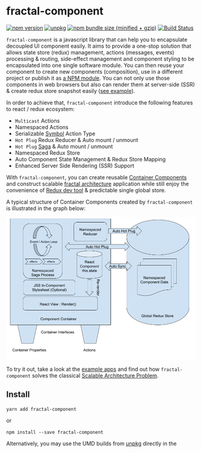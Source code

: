 # fractal-component

[![npm version](https://img.shields.io/npm/v/fractal-component.svg)](https://www.npmjs.com/package/fractal-component)
[![unpkg](https://img.shields.io/badge/unpkg-latest-blue.svg)](https://unpkg.com/fractal-component)
[![npm bundle size (minified + gzip)](https://img.shields.io/bundlephobia/minzip/fractal-component.svg)](https://bundlephobia.com/result?p=fractal-component)
[![Build Status](https://travis-ci.org/t83714/fractal-component.svg?branch=master)](https://travis-ci.org/t83714/fractal-component)

`fractal-component` is a javascript library that can help you to encapsulate decoupled UI component easily. It aims to provide a one-stop solution that allows state store (redux) management, actions (messages, events) processing & routing, side-effect management and component styling to be encapsulated into one single software module. You can then reuse your component to create new components (composition), use in a different project or publish it as [a NPM module](https://www.npmjs.com/package/@fractal-components/random-gif). You can not only use those components in web browsers but also can render them at server-side (SSR) & create redux store snapshot easily ([see example](https://github.com/t83714/fractal-component/tree/master/examples/exampleAppSSR)).

In order to achieve that, `fractal-component` introduce the following features to react / redux ecosystem:

- `Multicast` Actions
- Namespaced Actions
- Serializable [Symbol](https://developer.mozilla.org/en-US/docs/Web/JavaScript/Reference/Global_Objects/Symbol) Action Type 
- `Hot Plug` Redux Reducer & Auto mount / unmount
- `Hot Plug` [Saga](https://redux-saga.js.org/) & Auto mount / unmount
- Namespaced Redux Store
- Auto Component State Management & Redux Store Mapping
- Enhanced Server Side Rendering (SSR) Support

With `fractal-component`, you can create reusable [Container Components](https://redux.js.org/basics/usagewithreact#presentational-and-container-components) and construct scalable [fractal architecture](https://www.metropolismag.com/architecture/science-for-designers-scaling-and-fractals/) application while still enjoy the convenience of [Redux dev tool](https://github.com/zalmoxisus/redux-devtools-extension) & predictable single global store.

A typical structure of Container Components created by `fractal-component` is illustrated in the graph below:

![Typical Container Container Component Structure Diagram](https://raw.githubusercontent.com/t83714/fractal-component/master/docs/assets/container-structure.png)

To try it out, take a look at the [example apps](examples) and find out how `fractal-component` solves the classical [Scalable Architecture Problem](https://github.com/slorber/scalable-frontend-with-elm-or-redux).

## Install

```
yarn add fractal-component
```
or
```
npm install --save fractal-component
```

Alternatively, you may use the UMD builds from [unpkg](https://unpkg.com/fractal-component) directly in the <script> tag of an HTML page.

## Documents

### Table of Contents

- [Read Me](/README.md)
- Introduction
  - [Beginner Tutorial](/docs/Introduction/BeginnerTutorial.md)
- Basic Concepts
  - [Recommended Component Structure](/docs/BasicConcepts/RecommendedStructure.md)
  - Component Namespace
  - Action Dispatch Tree
  - Symbol Action Type
  - Component State
  - Component Reducer
  - Component Saga
  - Component Styling
- Advanced Concepts
  - ActionForwarder
  - SagaMonitor
- [API Reference](/docs/api/README.md)
  - [AppContainer](/docs/api/AppContainer.md)
  - [AppContainerUtils](/docs/api/AppContainerUtils.md)
  - [ComponentManager](/docs/api/ComponentManager.md)
  - ActionForwarder
  - utils


## Quick Start

A Reusable RandomGif Component. You can also find complete source code [here](https://github.com/t83714/fractal-component/tree/master/examples/exampleApp/src/components/RandomGif).

```javascript
import React from "react";
import PropTypes from "prop-types";
import { AppContainerUtils } from "fractal-component";

import reducer from "./reducers";
import saga from "./sagas";
import * as actions from "./actions";
import * as actionTypes from "./actions/types";
import partialRight from "lodash/partialRight";

import jss from "jss";
import styles from "./styles";

class RandomGif extends React.Component {
    constructor(props) {
        super(props);
        /**
         * You can set component initState via AppContainerUtils.registerComponent options as well.
         * this.state gets higher priority
         */
        this.state = {
            isLoading: false,
            imageUrl: null,
            error: null
        };
        this.componentManager = AppContainerUtils.registerComponent(this, {
            namespace: "io.github.t83714/RandomGif",
            reducer: reducer,
            saga: partialRight(saga, props.apiKey),
            /**
             * Register actions for action serialisation / deserialisation.
             */
            actionTypes,
            // --- only accept one type of external multicast action
            // --- By default, component will not accept any incoming multicast action.
            // --- No limit to actions that are sent out
            allowedIncomingMulticastActionTypes: [actionTypes.REQUEST_NEW_GIF],
            /**
             * Namespace callbacks make sure style sheet only create once 
             * for all component instances
            */
            namespaceInitCallback: componentManager => {
                const styleSheet = jss
                    .createStyleSheet(styles, {
                        generateClassName: componentManager.createClassNameGenerator()
                    })
                    .attach();
                return { styleSheet };// --- stored as namespace data
            },
            namespaceDestroyCallback: ({ styleSheet }) => {
                styleSheet.detach();
            }
        });
    }

    render() {
        const { styleSheet } = this.componentManager.getNamespaceData();
        const { classes } = styleSheet;
        return (
            <div className={classes.table}>
                <div className={classes.cell}>RandomGif</div>
                <div
                    className={`${classes.cell} ${classes["image-container"]}`}
                >
                    {this.state.imageUrl &&
                        !this.state.isLoading &&
                        !this.state.error && (
                            <img
                                alt="Gif"
                                src={this.state.imageUrl}
                                className={`${classes.image}`}
                            />
                        )}
                    {(!this.state.imageUrl || this.state.isLoading) &&
                        !this.state.error && (
                            <p>
                                {this.state.isLoading
                                    ? "Requesting API..."
                                    : "No GIF loaded yet!"}
                            </p>
                        )}
                    {this.state.error && (
                        <p>{`Failed to request API: ${this.state.error}`}</p>
                    )}
                </div>
                {this.props.showButton && (
                    <div className={`${classes.cell} `}>
                        <button
                            onClick={() => {
                                this.componentManager.dispatch(
                                    actions.requestNewGif()
                                );
                            }}
                            disabled={this.state.isLoading}
                        >
                            {this.state.isLoading
                                ? "Requesting API..."
                                : "Get Gif"}
                        </button>
                    </div>
                )}
            </div>
        );
    }
}

RandomGif.propTypes = {
    showButton: PropTypes.bool,
    apiKey: PropTypes.string
};

RandomGif.defaultProps = {
    showButton: true,
    apiKey: "xxxxxxxxxxxxxxx"
};

export default RandomGif;

//--- actions component may send out
const exposedActionTypes = {
    NEW_GIF : actionTypes.NEW_GIF,
    LOADING_START: actionTypes.LOADING_START,
    LOADING_COMPLETE: actionTypes.LOADING_COMPLETE
};
//--- action component will accept
const exposedActions = {
    requestNewGif: actions.requestNewGif
};
/**
 * expose actions for component users
 */
export { exposedActionTypes as actionTypes, exposedActions as actions };
```
